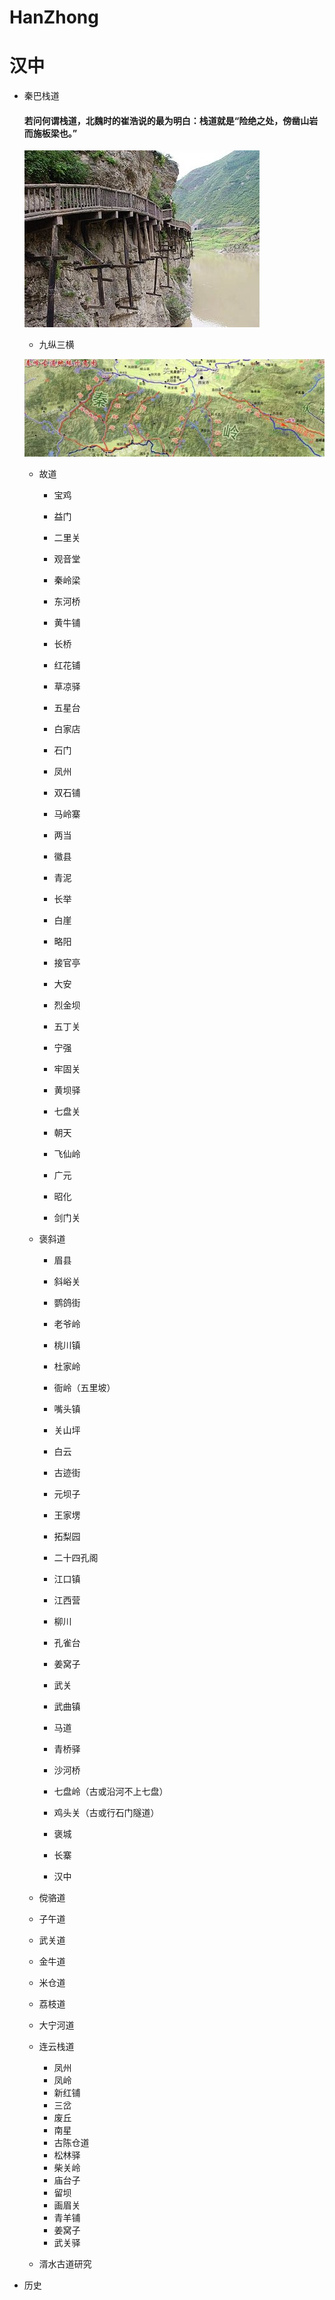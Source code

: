 # HanZhong

# 汉中

+ 秦巴栈道

  #### 若问何谓栈道，北魏时的崔浩说的最为明白：栈道就是“险绝之处，傍凿山岩而施板梁也。”
  
  ![栈道](/img/zhandao.jpg)

  + 九纵三横
  
   ![秦巴栈道图](/img/all.jpg)
   
  + 故道
  
    + 宝鸡
    
    + 益门
    
    + 二里关
    
    + 观音堂
    
    + 秦岭梁
    
    + 东河桥
    
    + 黄牛铺
    
    + 长桥
    
    + 红花铺
    
    + 草凉驿
    
    + 五星台
     
    + 白家店
    
    + 石门
    
    + 凤州
    
    + 双石铺
    
    + 马岭寨
    
    + 两当
    
    + 徽县
    
    + 青泥
    
    + 长举
    
    + 白崖
    
    + 略阳
    
    + 接官亭
    
    + 大安
    
    + 烈金坝
    
    + 五丁关
    
    + 宁强
    
    + 牢固关
    
    + 黄坝驿
    
    + 七盘关
    
    + 朝天
    
    + 飞仙岭
    
    + 广元
    
    + 昭化
    
    + 剑门关
    
  
  + 褒斜道
  
    + 眉县
    
    + 斜峪关
    
    + 鹦鸽街
    
    + 老爷岭
    
    + 桃川镇
    
    + 杜家岭
    
    + 衙岭（五里坡）
    
    + 嘴头镇
    
    + 关山坪
    
    + 白云
    
    + 古迹街
    
    + 元坝子
    
    + 王家塄
    
    + 拓梨园
    
    + 二十四孔阁
    
    + 江口镇
    
    + 江西营
    
    + 柳川
    
    + 孔雀台
    
    + 姜窝子
    
    + 武关
    
    + 武曲镇
    
    + 马道
    
    + 青桥驿
    
    + 沙河桥
     
    + 七盘岭（古或沿河不上七盘）
    
    + 鸡头关（古或行石门隧道）
    
    + 褒城
    
    + 长寨
    
    + 汉中
    
    
  
  + 傥骆道
  
  + 子午道
  
  + 武关道
  
  + 金牛道
  
  + 米仓道
  
  + 荔枝道
  
  + 大宁河道
  
  + 连云栈道
    + 凤州
    + 凤岭
    + 新红铺
    + 三岔
    + 废丘
    + 南星
    + 古陈仓道
    + 松林驿
    + 柴关岭
    + 庙台子
    + 留坝
    + 画眉关
    + 青羊铺
    + 姜窝子
    + 武关驿
    
  
  + 湑水古道研究
  
  
  
+ 历史
